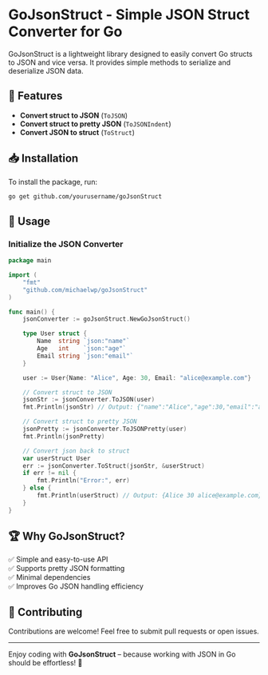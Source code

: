 # GoJsonStruct - Simple JSON Struct Converter for Go

GoJsonStruct is a lightweight library designed to easily convert Go structs to JSON and vice versa. It provides simple methods to serialize and deserialize JSON data.

## 🚀 Features

- **Convert struct to JSON** (`ToJSON`)
- **Convert struct to pretty JSON** (`ToJSONIndent`)
- **Convert JSON to struct** (`ToStruct`)

## 📥 Installation

To install the package, run:

```sh
go get github.com/yourusername/goJsonStruct
```

## 📌 Usage

### Initialize the JSON Converter

```go
package main

import (
	"fmt"
	"github.com/michaelwp/goJsonStruct"
)

func main() {
	jsonConverter := goJsonStruct.NewGoJsonStruct()

	type User struct {
		Name  string `json:"name"`
		Age   int    `json:"age"`
		Email string `json:"email"`
	}

	user := User{Name: "Alice", Age: 30, Email: "alice@example.com"}

	// Convert struct to JSON
	jsonStr := jsonConverter.ToJSON(user)
	fmt.Println(jsonStr) // Output: {"name":"Alice","age":30,"email":"alice@example.com"}

	// Convert struct to pretty JSON
	jsonPretty := jsonConverter.ToJSONPretty(user)
	fmt.Println(jsonPretty)

	// Convert json back to struct
	var userStruct User
	err := jsonConverter.ToStruct(jsonStr, &userStruct)
	if err != nil {
		fmt.Println("Error:", err)
	} else {
		fmt.Println(userStruct) // Output: {Alice 30 alice@example.com}
	}
}
```

## 🏆 Why GoJsonStruct?

✅ Simple and easy-to-use API  
✅ Supports pretty JSON formatting  
✅ Minimal dependencies  
✅ Improves Go JSON handling efficiency

## 📢 Contributing

Contributions are welcome! Feel free to submit pull requests or open issues.

---

Enjoy coding with **GoJsonStruct** – because working with JSON in Go should be effortless! 🚀